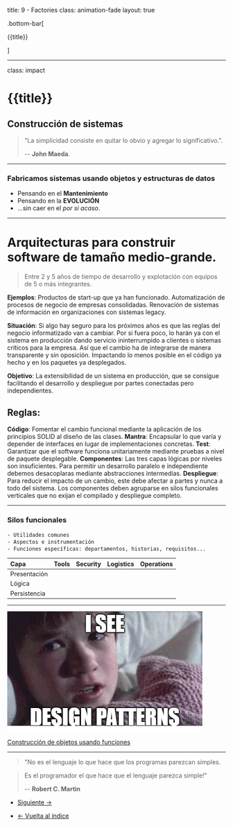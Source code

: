 title: 9 - Factories
class: animation-fade
layout: true

.bottom-bar[

{{title}}

]

---

class: impact

# {{title}}

## Construcción de sistemas

> "La simplicidad consiste en quitar lo obvio y agregar lo significativo.".
>
> -- **John Maeda**.

---

### Fabricamos sistemas usando objetos y estructuras de datos

- Pensando en el **Mantenimiento**
- Pensando en la **EVOLUCIÓN**
- ...sin caer en el _por si acaso_.

---



# Arquitecturas para construir software de tamaño medio-grande.

> Entre 2 y 5 años de tiempo de desarrollo y explotación con equipos de 5 o más integrantes.

**Ejemplos**: Productos de start-up que ya han funcionado. Automatización de procesos de negocio de empresas consolidadas. Renovación de sistemas de información en organizaciones con sistemas legacy.

**Situación**: Si algo hay seguro para los próximos años es que las reglas del negocio informatizado van a cambiar. Por si fuera poco, lo harán ya con el sistema en producción dando servicio ininterrumpido a clientes o sistemas críticos para la empresa. Así que el cambio ha de integrarse de manera transparente y sin oposición. Impactando lo menos posible en el código ya hecho y en los paquetes ya desplegados.

**Objetivo**: La extensibilidad de un sistema en producción, que se consigue facilitando el desarrollo y despliegue por partes conectadas pero independientes.

## Reglas:

**Código**: Fomentar el cambio funcional mediante la aplicación de los principios SOLID al diseño de las clases.
**Mantra**: Encapsular lo que varía y depender de interfaces en lugar de implementaciones concretas.
**Test**: Garantizar que el software funciona unitariamente mediante pruebas a nivel de paquete desplegable.
**Componentes**: Las tres capas lógicas por niveles son insuficientes. Para permitir un desarrollo paralelo e independiente debemos desacoplaras mediante abstracciones intermedias.
**Despliegue**: Para reducir el impacto de un cambio, este debe afectar a partes y nunca a todo del sistema. Los componentes deben agruparse en silos funcionales verticales que no exijan el compilado y despliegue completo.

---

### Silos funcionales

    - Utilidades comunes
    - Aspectos e instrumentación
    - Funciones específicas: departamentos, historias, requisitos...


| Capa        | Tools       | Security   | Logistics  | Operations |
| :---        |    :----:   |   :----:   |   :----:   |  :----:    |
| Presentación|             |            |            |            |
| Lógica      |             |            |            |            |
| Persistencia|             |            |            |            |

---

![A veces veo patrones de diseño](./assets/isee.jpg)

[Construcción de objetos usando funciones](https://medium.freecodecamp.org/how-to-build-reliable-objects-with-factory-functions-in-javascript-9ec1c089ea6f)

---

> "No es el lenguaje lo que hace que los programas parezcan simples.

> Es el programador el que hace que el lenguaje parezca simple!"
>
> -- **Robert C. Martin**

- [Siguiente ->](./a-extra.html)

- [<- Vuelta al índice ](./)
